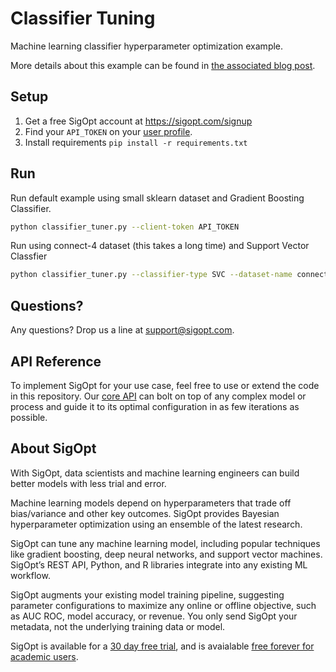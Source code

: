 # Classifier Tuning

Machine learning classifier hyperparameter optimization example.

More details about this example can be found in [the associated blog post](http://blog.sigopt.com/post/111903668663/tuning-machine-learning-models).

## Setup
1. Get a free SigOpt account at https://sigopt.com/signup
2. Find your `API_TOKEN` on your [user profile](https://sigopt.com/user/profile).
3. Install requirements `pip install -r requirements.txt`

## Run

Run default example using small sklearn dataset and Gradient Boosting Classifier.

```bash
python classifier_tuner.py --client-token API_TOKEN
```

Run using connect-4 dataset (this takes a long time) and Support Vector Classfier

```bash
python classifier_tuner.py --classifier-type SVC --dataset-name connect-4 --test-set-size 7557 --client-token API_TOKEN
```

## Questions?
Any questions? Drop us a line at [support@sigopt.com](mailto:support@sigopt.com).

## API Reference
To implement SigOpt for your use case, feel free to use or extend the code in this repository. Our [core API](https://sigopt.com/docs) can bolt on top of any complex model or process and guide it to its optimal configuration in as few iterations as possible. 

## About SigOpt

With SigOpt, data scientists and machine learning engineers can build better models with less trial and error.

Machine learning models depend on hyperparameters that trade off bias/variance and other key outcomes. SigOpt provides Bayesian hyperparameter optimization using an ensemble of the latest research.

SigOpt can tune any machine learning model, including popular techniques like gradient boosting, deep neural networks, and support vector machines. SigOpt’s REST API, Python, and R libraries integrate into any existing ML workflow.

SigOpt augments your existing model training pipeline, suggesting parameter configurations to maximize any online or offline objective, such as AUC ROC, model accuracy, or revenue. You only send SigOpt your metadata, not the underlying training data or model.

SigOpt is available for a [30 day free trial](https://sigopt.com/signup), and is avaialable [free forever for academic users](https://sigopt.com/edu).
